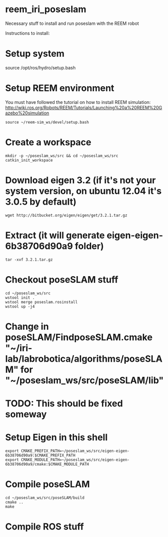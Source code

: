 reem_iri_poseslam
=================

Necessary stuff to install and run poseslam with the REEM robot


Instructions to install:

# Setup system
source /opt/ros/hydro/setup.bash

# Setup REEM environment
You must have followed the tutorial on how to install REEM simulation:
http://wiki.ros.org/Robots/REEM/Tutorials/Launching%20a%20REEM%20Gazebo%20simulation
```
source ~/reem-sim_ws/devel/setup.bash
```

# Create a workspace
```
mkdir -p ~/poseslam_ws/src && cd ~/poseslam_ws/src
catkin_init_workspace
```

# Download eigen 3.2 (if it's not your system version, on ubuntu 12.04 it's 3.0.5 by default)
```
wget http://bitbucket.org/eigen/eigen/get/3.2.1.tar.gz
```
# Extract (it will generate eigen-eigen-6b38706d90a9 folder)
```
tar -xvf 3.2.1.tar.gz
```

# Checkout poseSLAM stuff
```
cd ~/poseslam_ws/src
wstool init .
wstool merge poseslam.rosinstall
wstool up -j4
```

# Change in poseSLAM/FindposeSLAM.cmake "~/iri-lab/labrobotica/algorithms/poseSLAM" for "~/poseslam_ws/src/poseSLAM/lib"
# TODO: This should be fixed someway

# Setup Eigen in this shell
```
export CMAKE_PREFIX_PATH=~/poseslam_ws/src/eigen-eigen-6b38706d90a9:$CMAKE_PREFIX_PATH
export CMAKE_MODULE_PATH=~/poseslam_ws/src/eigen-eigen-6b38706d90a9/cmake:$CMAKE_MODULE_PATH
```

# Compile poseSLAM
```
cd ~/poseslam_ws/src/poseSLAM/build
cmake ..
make
```
# Compile ROS stuff


